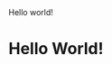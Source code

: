 <!DOCTYPE html>
<html>
<head>
  <meta charset "utf-8">
  <meta name= "viewport" content="width-device-width, initial scale-1"
<blink> Hello world!</blink> 

<head>
<body>
  <h1>Hello World!</h1>
    
</body>
</html>
